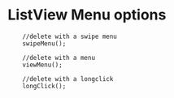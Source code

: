 # ListView Menu options

        //delete with a swipe menu
        swipeMenu();

        //delete with a menu
        viewMenu();

        //delete with a longclick
        longClick();
